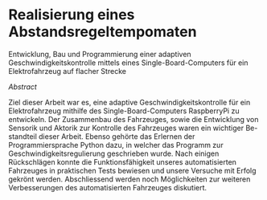 # Realisierung eines Abstandsregeltempomaten
Entwicklung, Bau und Programmierung
einer adaptiven Geschwindigkeitskontrolle mittels eines
Single-Board-Computers für ein Elektrofahrzeug auf flacher Strecke




*Abstract*

Ziel dieser Arbeit war es, eine adaptive Geschwindigkeitskontrolle für ein Elektrofahrzeug
mithilfe des Single-Board-Computers RaspberryPi zu entwickeln. Der Zusammenbau des Fahrzeuges,
sowie die Entwicklung von Sensorik und Aktorik zur Kontrolle des Fahrzeuges waren ein wichtiger Be-
standteil dieser Arbeit. Ebenso gehörte das Erlernen der Programmiersprache Python dazu,
in welcher das Programm zur Geschwindigkeitsregulierung geschrieben wurde. Nach einigen Rückschlägen
konnte die Funktionsfähigkeit unseres automatisierten Fahrzeuges in praktischen Tests bewiesen und unsere
Versuche mit Erfolg gekrönt werden. Abschliessend werden noch Möglichkeiten zur weiteren Verbesserungen
des automatisierten Fahrzeuges diskutiert. 

